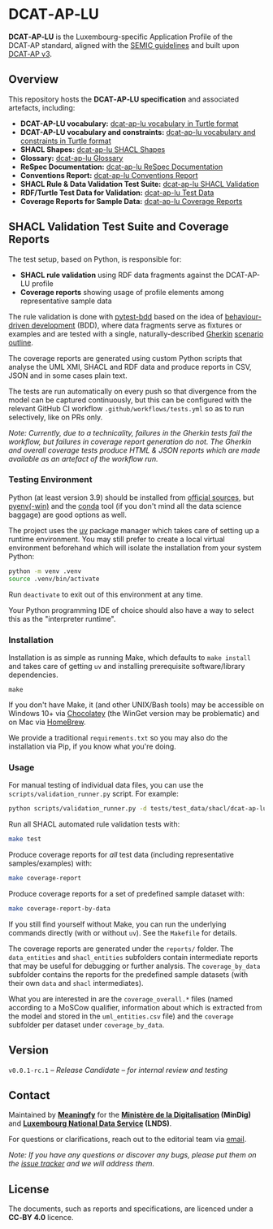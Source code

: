 # DCAT‑AP‑LU

**DCAT‑AP‑LU** is the Luxembourg-specific Application Profile of the DCAT‑AP standard, aligned with the [SEMIC guidelines](https://semiceu.github.io/style-guide/1.0.0/index.html) and built upon [DCAT‑AP v3](https://www.w3.org/TR/vocab-dcat-3/).

## Overview

This repository hosts the **DCAT‑AP‑LU specification** and associated artefacts, including:

- **DCAT-AP-LU vocabulary:** [dcat-ap-lu vocabulary in Turtle format](https://github.com/meaningfy-ws/dcat-ap-lu/blob/main/implementation/dcat_ap_lu/owl_ontology/dcat_ap_lu_CM.ttl)
- **DCAT-AP-LU vocabulary and constraints:** [dcat-ap-lu vocabulary and constraints in Turtle format](https://github.com/meaningfy-ws/dcat-ap-lu/blob/main/implementation/dcat_ap_lu/owl_ontology/dcat_ap_lu_CM_restrictions.ttl)
- **SHACL Shapes:** [dcat-ap-lu SHACL Shapes](https://github.com/meaningfy-ws/dcat-ap-lu/blob/main/implementation/dcat_ap_lu/shacl_shapes/dcat_ap_lu_CM_shapes.ttl)
- **Glossary:** [dcat-ap-lu Glossary](https://github.com/meaningfy-ws/dcat-ap-lu/blob/main/glossary/dcat_ap_lu_CM_glossary.html)
- **ReSpec Documentation:** [dcat-ap-lu ReSpec Documentation](https://github.com/meaningfy-ws/dcat-ap-lu/blob/main/implementation/dcat_ap_lu/respec_report/dcat_ap_lu_respec.html)
- **Conventions Report:** [dcat-ap-lu Conventions Report](https://github.com/meaningfy-ws/dcat-ap-lu/blob/main/implementation/dcat_ap_lu/conventions_report/dcat_ap_lu_CM_convention_report.html)
- **SHACL Rule & Data Validation Test Suite:**  [dcat-ap-lu SHACL Validation](https://github.com/meaningfy-ws/dcat-ap-lu/tree/main/tests/features/shacl/)
- **RDF/Turtle Test Data for Validation:** [dcat-ap-lu Test Data](https://github.com/meaningfy-ws/dcat-ap-lu/tree/main/tests/test_data/shacl/)
- **Coverage Reports for Sample Data:**  [dcat-ap-lu Coverage Reports](https://github.com/meaningfy-ws/dcat-ap-lu/tree/main/reports/coverage_by_data/)

## SHACL Validation Test Suite and Coverage Reports

The test setup, based on Python, is responsible for:

- **SHACL rule validation** using RDF data fragments against the DCAT-AP-LU profile
- **Coverage reports** showing usage of profile elements among representative sample data

The rule validation is done with [pytest-bdd](https://pytest-bdd.readthedocs.io/en/latest/#) based on the idea of [behaviour-driven development](https://cucumber.io/docs/bdd/) (BDD), where data fragments serve as fixtures or examples and are tested with a single, naturally-described [Gherkin](https://cucumber.io/docs/gherkin/reference) [scenario outline](https://pytest-bdd.readthedocs.io/en/latest/#scenario-outlines).

The coverage reports are generated using custom Python scripts that analyse the UML XMI, SHACL and RDF data and produce reports in CSV, JSON and in some cases plain text.

The tests are run automatically on every push so that divergence from the model can be captured continuously, but this can be configured with the relevant GitHub CI workflow `.github/workflows/tests.yml` so as to run selectively, like on PRs only.

_Note: Currently, due to a technicality, failures in the Gherkin tests fail the workflow, but failures in coverage report generation do not. The Gherkin and overall coverage tests produce HTML & JSON reports which are made available as an artefact of the workflow run._

### Testing Environment

Python (at least version 3.9) should be installed from [official sources](https://www.python.org/downloads/), but [pyenv](https://github.com/pyenv/pyenv)[(-win)](https://github.com/pyenv-win/pyenv-win) and the [conda](https://docs.conda.io/projects/conda/en/latest/index.html) tool (if you don't mind all the data science baggage) are good options as well.

The project uses the [uv](https://docs.astral.sh/uv/) package manager which takes care of setting up a runtime environment. You may still prefer to create a local virtual environment beforehand which will isolate the installation from your system Python:

```bash
python -m venv .venv
source .venv/bin/activate
```

Run `deactivate` to exit out of this environment at any time.

Your Python programming IDE of choice should also have a way to select
this as the "interpreter runtime".

### Installation

Installation is as simple as running Make, which defaults to `make install` and takes care of getting `uv` and installing prerequisite software/library dependencies.

```bas
make
```

If you don't have Make, it (and other UNIX/Bash tools) may be accessible on Windows 10+ via [Chocolatey](https://chocolatey.org/install) (the WinGet version may be problematic) and on Mac via [HomeBrew](https://brew.sh/).

We provide a traditional `requirements.txt` so you may also do the installation via Pip, if you know what you're doing.

### Usage

For manual testing of individual data files, you can use the `scripts/validation_runner.py` script. For example:

```bash
python scripts/validation_runner.py -d tests/test_data/shacl/dcat-ap-lu_dummy/dcat-ap-lu_dummy.ttl # or only -h to see all options
```

Run all SHACL automated rule validation tests with:

```bash
make test
```

Produce coverage reports for _all_ test data (including representative samples/examples) with:

```bash
make coverage-report
```

Produce coverage reports for a set of predefined sample dataset with:

```bash
make coverage-report-by-data
```

If you still find yourself without Make, you can run the underlying commands directly (with or without `uv`). See the `Makefile` for details.

The coverage reports are generated under the `reports/` folder. The `data_entities` and `shacl_entities` subfolders contain intermediate reports that may be useful for debugging or further analysis. The `coverage_by_data` subfolder contains the reports for the predefined sample datasets (with their own `data` and `shacl` intermediates).

What you are interested in are the `coverage_overall.*` files (named according to a MoSCow qualifier, information about which is extracted from the model and stored in the `uml_entities.csv` file) and the `coverage` subfolder per dataset under `coverage_by_data`.

## Version

`v0.0.1-rc.1` – _Release Candidate – for internal review and testing_

## Contact

Maintained by **[Meaningfy](http://meaningfy.ws/)** for the **[Ministère de la Digitalisation](https://mindigital.gouvernement.lu/) (MinDig)** and **[Luxembourg National Data Service](https://lnds.lu/) (LNDS)**.

For questions or clarifications, reach out to the editorial team via [email](mailto:hi@meaningfy.ws).

_Note: If you have any questions or discover any bugs, please put them on the [issue tracker](https://github.com/meaningfy-ws/dcat-ap-lu/issuesd) and we will address them._

## License

The documents, such as reports and specifications, are licenced under a  **CC‑BY 4.0**  licence.
